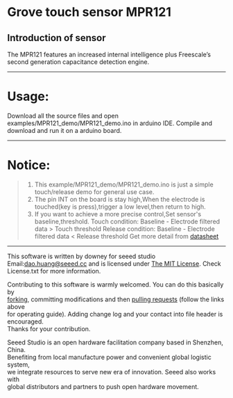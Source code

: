 Grove touch sensor MPR121
=================================  

Introduction of sensor
----------------------------  
The MPR121 features an increased internal intelligence plus Freescale’s second generation capacitance detection engine.

***
Usage:
==========  
Download all the source files and open examples/MPR121_demo/MPR121_demo.ino in arduino IDE. Compile and download and run it on a arduino board.

****
Notice:
=========
>1. This example/MPR121_demo/MPR121_demo.ino is just a simple touch/release demo for general use case.
>2. The pin INT on the board is stay high,When the electrode is touched(key is press),trigger a low level,then return to high.
>3. If you want to achieve a more precise control,Set sensor's baseline,threshold.
    Touch condition: Baseline - Electrode filtered data > Touch threshold 
    Release condition: Baseline - Electrode filtered data < Release threshold
    Get more detail from [datasheet](http://www.baidu.com)



***
This software is written by downey  for seeed studio<br>
Email:dao.huang@seeed.cc
and is licensed under [The MIT License](http://opensource.org/licenses/mit-license.php). Check License.txt for more information.<br>

Contributing to this software is warmly welcomed. You can do this basically by<br>
[forking](https://help.github.com/articles/fork-a-repo), committing modifications and then [pulling requests](https://help.github.com/articles/using-pull-requests) (follow the links above<br>
for operating guide). Adding change log and your contact into file header is encouraged.<br>
Thanks for your contribution.

Seeed Studio is an open hardware facilitation company based in Shenzhen, China. <br>
Benefiting from local manufacture power and convenient global logistic system, <br>
we integrate resources to serve new era of innovation. Seeed also works with <br>
global distributors and partners to push open hardware movement.<br>
